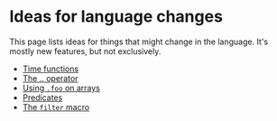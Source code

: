 
# Ideas for language changes

This page lists ideas for things that might change in the language.
It's mostly new features, but not exclusively.

* [Time functions](time.md)
* [The .. operator](dotdot.md)
* [Using `.foo` on arrays](dot-on-array.md)
* [Predicates](predicates.md)
* [The `filter` macro](filter.md)